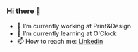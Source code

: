 ### Hi there 👋
- 🔭 I’m currently working at Print&Design
- 🌱 I’m currently learning at O'Clock
- 📫 How to reach me: [Linkedin](https://www.linkedin.com/in/quentin-durand-2148a0235/)

<!--
**QuentinDrd/QuentinDrd** is a ✨ _special_ ✨ repository because its `README.md` (this file) appears on your GitHub profile.

Here are some ideas to get you started:

- 🔭 I’m currently working on ...
- 🌱 I’m currently learning ...
- 👯 I’m looking to collaborate on ...
- 🤔 I’m looking for help with ...
- 💬 Ask me about ...
- 📫 How to reach me: ...
- 😄 Pronouns: ...
- ⚡ Fun fact: ...
-->
